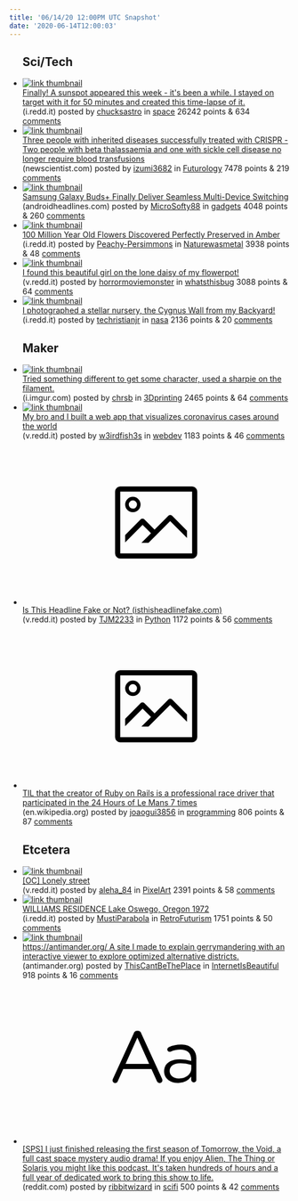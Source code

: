 ```yaml
---
title: '06/14/20 12:00PM UTC Snapshot'
date: '2020-06-14T12:00:03'
---
```

<ul>
<h2>Sci/Tech</h2>

<li><a href='https://i.redd.it/2hmcuaqhnr451.gif'><img src='https://b.thumbs.redditmedia.com/mcPAoIjHMVoXCuiLglpUnAPRaxoWMsGlyCeTOnmfkIk.jpg' alt='link thumbnail'></a><div><div class='linkTitle'><a href='https://i.redd.it/2hmcuaqhnr451.gif'>Finally! A sunspot appeared this week - it's been a while. I stayed on target with it for 50 minutes and created this time-lapse of it.</a></div>(i.redd.it) posted by <a href='https://www.reddit.com/user/chucksastro'>chucksastro</a> in <a href='https://www.reddit.com/r/space'>space</a> 26242 points & 634 <a href='https://www.reddit.com/r/space/comments/h8iyyy/finally_a_sunspot_appeared_this_week_its_been_a/'>comments</a></div></li>

<li><a href='https://www.newscientist.com/article/2246020-three-people-with-inherited-diseases-successfully-treated-with-crispr/'><img src='https://b.thumbs.redditmedia.com/vrjAPfPb31jhMoyuyC-KFu-OohdKi6DeHEam562mpFU.jpg' alt='link thumbnail'></a><div><div class='linkTitle'><a href='https://www.newscientist.com/article/2246020-three-people-with-inherited-diseases-successfully-treated-with-crispr/'>Three people with inherited diseases successfully treated with CRISPR - Two people with beta thalassaemia and one with sickle cell disease no longer require blood transfusions</a></div>(newscientist.com) posted by <a href='https://www.reddit.com/user/izumi3682'>izumi3682</a> in <a href='https://www.reddit.com/r/Futurology'>Futurology</a> 7478 points & 219 <a href='https://www.reddit.com/r/Futurology/comments/h8ohsm/three_people_with_inherited_diseases_successfully/'>comments</a></div></li>

<li><a href='https://www.androidheadlines.com/2020/06/samsung-galaxy-buds-update-seamless-multi-device-connections.html'><img src='https://a.thumbs.redditmedia.com/sQQteamoGCUNGRroA259pqix_ysF9R28f0mSXlUTqx0.jpg' alt='link thumbnail'></a><div><div class='linkTitle'><a href='https://www.androidheadlines.com/2020/06/samsung-galaxy-buds-update-seamless-multi-device-connections.html'>Samsung Galaxy Buds+ Finally Deliver Seamless Multi-Device Switching</a></div>(androidheadlines.com) posted by <a href='https://www.reddit.com/user/MicroSofty88'>MicroSofty88</a> in <a href='https://www.reddit.com/r/gadgets'>gadgets</a> 4048 points & 260 <a href='https://www.reddit.com/r/gadgets/comments/h8egyn/samsung_galaxy_buds_finally_deliver_seamless/'>comments</a></div></li>

<li><a href='https://i.redd.it/0pdnq1yw8q451.jpg'><img src='https://b.thumbs.redditmedia.com/4EhF6hhuv91UPPFiVVO1H7QD4ax9ZJoUHb05cJWBZUE.jpg' alt='link thumbnail'></a><div><div class='linkTitle'><a href='https://i.redd.it/0pdnq1yw8q451.jpg'>100 Million Year Old Flowers Discovered Perfectly Preserved in Amber</a></div>(i.redd.it) posted by <a href='https://www.reddit.com/user/Peachy-Persimmons'>Peachy-Persimmons</a> in <a href='https://www.reddit.com/r/Naturewasmetal'>Naturewasmetal</a> 3938 points & 48 <a href='https://www.reddit.com/r/Naturewasmetal/comments/h8dp77/100_million_year_old_flowers_discovered_perfectly/'>comments</a></div></li>

<li><a href='https://v.redd.it/nnqc19kqpp451'><img src='https://b.thumbs.redditmedia.com/RSwVKkrziD5f8vAxiifuwvcRayX_hdrZM_rTLdhaTas.jpg' alt='link thumbnail'></a><div><div class='linkTitle'><a href='https://v.redd.it/nnqc19kqpp451'>I found this beautiful girl on the lone daisy of my flowerpot!</a></div>(v.redd.it) posted by <a href='https://www.reddit.com/user/horrormoviemonster'>horrormoviemonster</a> in <a href='https://www.reddit.com/r/whatsthisbug'>whatsthisbug</a> 3088 points & 64 <a href='https://www.reddit.com/r/whatsthisbug/comments/h8bs7x/i_found_this_beautiful_girl_on_the_lone_daisy_of/'>comments</a></div></li>

<li><a href='https://i.redd.it/2mxlc67qfs451.jpg'><img src='https://b.thumbs.redditmedia.com/5igG3nAfo3QQeWewwa9mhU0bxr_Pkg_q9RfwFN2St-c.jpg' alt='link thumbnail'></a><div><div class='linkTitle'><a href='https://i.redd.it/2mxlc67qfs451.jpg'>I photographed a stellar nursery, the Cygnus Wall from my Backyard!</a></div>(i.redd.it) posted by <a href='https://www.reddit.com/user/techristianjr'>techristianjr</a> in <a href='https://www.reddit.com/r/nasa'>nasa</a> 2136 points & 20 <a href='https://www.reddit.com/r/nasa/comments/h8lk4r/i_photographed_a_stellar_nursery_the_cygnus_wall/'>comments</a></div></li>

<h2>Maker</h2>

<li><a href='https://i.imgur.com/05lB3OZ.jpg'><img src='https://b.thumbs.redditmedia.com/jTVZc-OL9rptFY-19-jgXTQavFnOtflQStzZc4CPKZw.jpg' alt='link thumbnail'></a><div><div class='linkTitle'><a href='https://i.imgur.com/05lB3OZ.jpg'>Tried something different to get some character, used a sharpie on the filament.</a></div>(i.imgur.com) posted by <a href='https://www.reddit.com/user/chrsb'>chrsb</a> in <a href='https://www.reddit.com/r/3Dprinting'>3Dprinting</a> 2465 points & 64 <a href='https://www.reddit.com/r/3Dprinting/comments/h8id5z/tried_something_different_to_get_some_character/'>comments</a></div></li>

<li><a href='https://v.redd.it/f5qbglszer451'><img src='https://b.thumbs.redditmedia.com/mLNbpQe8T-3Tih7oHVGI3u-iHQT82-Y6uXY1yTNsh_k.jpg' alt='link thumbnail'></a><div><div class='linkTitle'><a href='https://v.redd.it/f5qbglszer451'>My bro and I built a web app that visualizes coronavirus cases around the world</a></div>(v.redd.it) posted by <a href='https://www.reddit.com/user/w3irdfish3s'>w3irdfish3s</a> in <a href='https://www.reddit.com/r/webdev'>webdev</a> 1183 points & 46 <a href='https://www.reddit.com/r/webdev/comments/h8i4x6/my_bro_and_i_built_a_web_app_that_visualizes/'>comments</a></div></li>

<li><a href='https://v.redd.it/yujz2i53jp451'><svg version='1.1' viewBox='-34 -14 104 64' preserveAspectRatio='xMidYMid meet' xmlns='http://www.w3.org/2000/svg' xmlns:xlink='http://www.w3.org/1999/xlink'>
    <title>link thumbnail</title>
    <path d='M32,4H4A2,2,0,0,0,2,6V30a2,2,0,0,0,2,2H32a2,2,0,0,0,2-2V6A2,2,0,0,0,32,4ZM4,30V6H32V30Z'></path>
    <path d='M8.92,14a3,3,0,1,0-3-3A3,3,0,0,0,8.92,14Zm0-4.6A1.6,1.6,0,1,1,7.33,11,1.6,1.6,0,0,1,8.92,9.41Z'></path>
    <path d='M22.78,15.37l-5.4,5.4-4-4a1,1,0,0,0-1.41,0L5.92,22.9v2.83l6.79-6.79L16,22.18l-3.75,3.75H15l8.45-8.45L30,24V21.18l-5.81-5.81A1,1,0,0,0,22.78,15.37Z'></path>
    </svg></a><div><div class='linkTitle'><a href='https://v.redd.it/yujz2i53jp451'>Is This Headline Fake or Not? (isthisheadlinefake.com)</a></div>(v.redd.it) posted by <a href='https://www.reddit.com/user/TJM2233'>TJM2233</a> in <a href='https://www.reddit.com/r/Python'>Python</a> 1172 points & 56 <a href='https://www.reddit.com/r/Python/comments/h8b1y6/is_this_headline_fake_or_not_isthisheadlinefakecom/'>comments</a></div></li>

<li><a href='https://en.wikipedia.org/wiki/David_Heinemeier_Hansson'><svg version='1.1' viewBox='-34 -14 104 64' preserveAspectRatio='xMidYMid meet' xmlns='http://www.w3.org/2000/svg' xmlns:xlink='http://www.w3.org/1999/xlink'>
    <title>link thumbnail</title>
    <path d='M32,4H4A2,2,0,0,0,2,6V30a2,2,0,0,0,2,2H32a2,2,0,0,0,2-2V6A2,2,0,0,0,32,4ZM4,30V6H32V30Z'></path>
    <path d='M8.92,14a3,3,0,1,0-3-3A3,3,0,0,0,8.92,14Zm0-4.6A1.6,1.6,0,1,1,7.33,11,1.6,1.6,0,0,1,8.92,9.41Z'></path>
    <path d='M22.78,15.37l-5.4,5.4-4-4a1,1,0,0,0-1.41,0L5.92,22.9v2.83l6.79-6.79L16,22.18l-3.75,3.75H15l8.45-8.45L30,24V21.18l-5.81-5.81A1,1,0,0,0,22.78,15.37Z'></path>
    </svg></a><div><div class='linkTitle'><a href='https://en.wikipedia.org/wiki/David_Heinemeier_Hansson'>TIL that the creator of Ruby on Rails is a professional race driver that participated in the 24 Hours of Le Mans 7 times</a></div>(en.wikipedia.org) posted by <a href='https://www.reddit.com/user/joaogui3856'>joaogui3856</a> in <a href='https://www.reddit.com/r/programming'>programming</a> 806 points & 87 <a href='https://www.reddit.com/r/programming/comments/h8j97y/til_that_the_creator_of_ruby_on_rails_is_a/'>comments</a></div></li>

<h2>Etcetera</h2>

<li><a href='https://v.redd.it/5hp1xztohq451'><img src='https://b.thumbs.redditmedia.com/Oh-KrsH4kDXUDqO-1T-nV51nmzJK8QinH8Lj9x7c_4c.jpg' alt='link thumbnail'></a><div><div class='linkTitle'><a href='https://v.redd.it/5hp1xztohq451'>[OC] Lonely street</a></div>(v.redd.it) posted by <a href='https://www.reddit.com/user/aleha_84'>aleha_84</a> in <a href='https://www.reddit.com/r/PixelArt'>PixelArt</a> 2391 points & 58 <a href='https://www.reddit.com/r/PixelArt/comments/h8eo52/oc_lonely_street/'>comments</a></div></li>

<li><a href='https://i.redd.it/brdwsrinxq451.jpg'><img src='https://b.thumbs.redditmedia.com/8N__XZy-eVjQ5StgjQwRT2VHPzN_7S6mwMsLigPF-nw.jpg' alt='link thumbnail'></a><div><div class='linkTitle'><a href='https://i.redd.it/brdwsrinxq451.jpg'>WILLIAMS RESIDENCE Lake Oswego, Oregon 1972</a></div>(i.redd.it) posted by <a href='https://www.reddit.com/user/MustiParabola'>MustiParabola</a> in <a href='https://www.reddit.com/r/RetroFuturism'>RetroFuturism</a> 1751 points & 50 <a href='https://www.reddit.com/r/RetroFuturism/comments/h8gdok/williams_residence_lake_oswego_oregon_1972/'>comments</a></div></li>

<li><a href='https://antimander.org/'><img src='https://a.thumbs.redditmedia.com/Bz0h_uSdFZsgDA9fpOjS9Xuj9v5JRbh4YZ94tNrRi00.jpg' alt='link thumbnail'></a><div><div class='linkTitle'><a href='https://antimander.org/'>https://antimander.org/ A site I made to explain gerrymandering with an interactive viewer to explore optimized alternative districts.</a></div>(antimander.org) posted by <a href='https://www.reddit.com/user/ThisCantBeThePlace'>ThisCantBeThePlace</a> in <a href='https://www.reddit.com/r/InternetIsBeautiful'>InternetIsBeautiful</a> 918 points & 16 <a href='https://www.reddit.com/r/InternetIsBeautiful/comments/h8imv6/httpsantimanderorg_a_site_i_made_to_explain/'>comments</a></div></li>

<li><a href='https://www.reddit.com/r/scifi/comments/h8bd11/sps_i_just_finished_releasing_the_first_season_of/'><svg version='1.1' viewBox='-34 -12 104 64' preserveAspectRatio='xMidYMid slice' xmlns='http://www.w3.org/2000/svg' xmlns:xlink='http://www.w3.org/1999/xlink'>
    <title>text link thumbnail</title>
    <path d='M12.19,8.84a1.45,1.45,0,0,0-1.4-1h-.12a1.46,1.46,0,0,0-1.42,1L1.14,26.56a1.29,1.29,0,0,0-.14.59,1,1,0,0,0,1,1,1.12,1.12,0,0,0,1.08-.77l2.08-4.65h11l2.08,4.59a1.24,1.24,0,0,0,1.12.83,1.08,1.08,0,0,0,1.08-1.08,1.64,1.64,0,0,0-.14-.57ZM6.08,20.71l4.59-10.22,4.6,10.22Z'>
    </path>
    <path d='M32.24,14.78A6.35,6.35,0,0,0,27.6,13.2a11.36,11.36,0,0,0-4.7,1,1,1,0,0,0-.58.89,1,1,0,0,0,.94.92,1.23,1.23,0,0,0,.39-.08,8.87,8.87,0,0,1,3.72-.81c2.7,0,4.28,1.33,4.28,3.92v.5a15.29,15.29,0,0,0-4.42-.61c-3.64,0-6.14,1.61-6.14,4.64v.05c0,2.95,2.7,4.48,5.37,4.48a6.29,6.29,0,0,0,5.19-2.48V26.9a1,1,0,0,0,1,1,1,1,0,0,0,1-1.06V19A5.71,5.71,0,0,0,32.24,14.78Zm-.56,7.7c0,2.28-2.17,3.89-4.81,3.89-1.94,0-3.61-1.06-3.61-2.86v-.06c0-1.8,1.5-3,4.2-3a15.2,15.2,0,0,1,4.22.61Z'>
    </path>
    </svg></a><div><div class='linkTitle'><a href='https://www.reddit.com/r/scifi/comments/h8bd11/sps_i_just_finished_releasing_the_first_season_of/'>[SPS] I just finished releasing the first season of Tomorrow, the Void, a full cast space mystery audio drama! If you enjoy Alien, The Thing or Solaris you might like this podcast. It's taken hundreds of hours and a full year of dedicated work to bring this show to life.</a></div>(reddit.com) posted by <a href='https://www.reddit.com/user/ribbitwizard'>ribbitwizard</a> in <a href='https://www.reddit.com/r/scifi'>scifi</a> 500 points & 42 <a href='https://www.reddit.com/r/scifi/comments/h8bd11/sps_i_just_finished_releasing_the_first_season_of/'>comments</a></div></li>

</ul>
